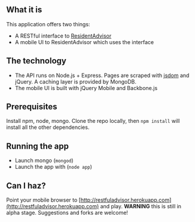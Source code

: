 ## What it is
This application offers two things:

* A RESTful interface to [ResidentAdvisor](http://www.residentadvisor.net)
* A mobile UI to ResidentAdvisor which uses the interface

## The technology
* The API runs on Node.js + Express. Pages are scraped with [jsdom](https://github.com/tmpvar/jsdom) and jQuery. A caching layer is provided by MongoDB.
* The mobile UI is built with jQuery Mobile and Backbone.js


## Prerequisites
Install npm, node, mongo. Clone the repo locally, then `npm install` will install all the other dependencies.


## Running the app
* Launch mongo (`mongod`)
* Launch the app with (`node app`)

## Can I haz?
Point your mobile browser to [http://restfuladvisor.herokuapp.com](http://restfuladvisor.herokuapp.com) and play.
**WARNING** this is still in alpha stage. Suggestions and forks are welcome!
